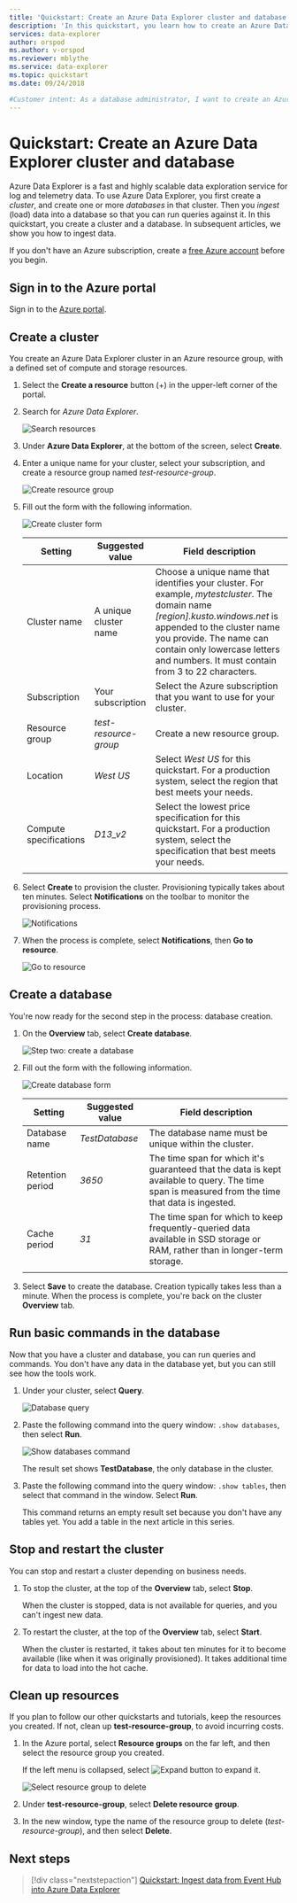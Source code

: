 ```yaml
---
title: 'Quickstart: Create an Azure Data Explorer cluster and database'
description: 'In this quickstart, you learn how to create an Azure Data Explorer cluster and database, and ingest (load) data.'
services: data-explorer
author: orspod
ms.author: v-orspod
ms.reviewer: mblythe
ms.service: data-explorer
ms.topic: quickstart
ms.date: 09/24/2018

#Customer intent: As a database administrator, I want to create an Azure Data Explorer cluster and database so that I can understand whether Azure Data Explorer is suitable for my analytics projects.
---
```


# Quickstart: Create an Azure Data Explorer cluster and database

Azure Data Explorer is a fast and highly scalable data exploration service for log and telemetry data. To use Azure Data Explorer, you first create a *cluster*, and create one or more *databases* in that cluster. Then you *ingest* (load) data into a database so that you can run queries against it. In this quickstart, you create a cluster and a database. In subsequent articles, we show you how to ingest data.

If you don't have an Azure subscription, create a [free Azure account](https://azure.microsoft.com/free/) before you begin.

## Sign in to the Azure portal

Sign in to the [Azure portal](https://portal.azure.com/).

## Create a cluster

You create an Azure Data Explorer cluster in an Azure resource group, with a defined set of compute and storage resources.

1. Select the **Create a resource** button (+) in the upper-left corner of the  portal.

1. Search for *Azure Data Explorer*.

   ![Search resources](media/create-cluster-database-portal/search-resources.png)

1. Under **Azure Data Explorer**, at the bottom of the screen, select **Create**.

1. Enter a unique name for your cluster, select your subscription, and create a resource group named *test-resource-group*.

    ![Create resource group](media/create-cluster-database-portal/create-resource-group.png)

1. Fill out the form with the following information.

   ![Create cluster form](media/create-cluster-database-portal/create-cluster-form.png)

    **Setting** | **Suggested value** | **Field description**
    |---|---|---|
    | Cluster name | A unique cluster name | Choose a unique name that identifies your cluster. For example, *mytestcluster*. The domain name *[region].kusto.windows.net* is appended to the cluster name you provide. The name can contain only lowercase letters and numbers. It must contain from 3 to 22 characters.
    | Subscription | Your subscription | Select the Azure subscription that you want to use for your cluster.|
    | Resource group | *test-resource-group* | Create a new resource group. |
    | Location | *West US* | Select *West US* for this quickstart. For a production system, select the region that best meets your needs.
    | Compute specifications | *D13_v2* | Select the lowest price specification for this quickstart. For a production system, select the specification that best meets your needs.
    | | |

1. Select **Create** to provision the cluster. Provisioning typically takes about ten minutes. Select **Notifications** on the toolbar to monitor the provisioning process.

    ![Notifications](media/create-cluster-database-portal/notifications.png)

1. When the process is complete, select **Notifications**, then **Go to resource**.

    ![Go to resource](media/create-cluster-database-portal/notification-resource.png)

## Create a database

You're now ready for the second step in the process: database creation.

1. On the **Overview** tab, select **Create database**.

    ![Step two: create a database](media/create-cluster-database-portal/database-creation.png)

1. Fill out the form with the following information.

    ![Create database form](media/create-cluster-database-portal/create-database.png)

    **Setting** | **Suggested value** | **Field description**
    |---|---|---|
    | Database name | *TestDatabase* | The database name must be unique within the cluster.
    | Retention period | *3650* | The time span for which it's guaranteed that the data is kept available to query. The time span is measured from the time that data is ingested.
    | Cache period | *31* | The time span for which to keep frequently-queried data available in SSD storage or RAM, rather than in longer-term storage.
    | | | |

1. Select **Save** to create the database. Creation typically takes less than a minute. When the process is complete, you're back on the cluster **Overview** tab.

## Run basic commands in the database

Now that you have a cluster and database, you can run queries and commands. You don't have any data in the database yet, but you can still see how the tools work.

1. Under your cluster, select **Query**.

    ![Database query](media/create-cluster-database-portal/query-database.png)

1. Paste the following command into the query window: `.show databases`, then select **Run**.

    ![Show databases command](media/create-cluster-database-portal/show-databases.png)

    The result set shows **TestDatabase**, the only database in the cluster.

1. Paste the following command into the query window: `.show tables`, then select that command in the window. Select **Run**.

    This command returns an empty result set because you don't have any tables yet. You add a table in the next article in this series.

## Stop and restart the cluster

You can stop and restart a cluster depending on business needs.

1. To stop the cluster, at the top of the **Overview** tab, select **Stop**.

    When the cluster is stopped, data is not available for queries, and you can't ingest new data.

1. To restart the cluster, at the top of the **Overview** tab, select **Start**.

    When the cluster is restarted, it takes about ten minutes for it to become available (like when it was originally provisioned). It takes additional time for data to load into the hot cache.  

## Clean up resources

If you plan to follow our other quickstarts and tutorials, keep the resources you created. If not, clean up **test-resource-group**, to avoid incurring costs.

1. In the Azure portal, select **Resource groups** on the far left, and then select the resource group you created.  

    If the left menu is collapsed, select ![Expand button](media/create-cluster-database-portal/expand.png) to expand it.

   ![Select resource group to delete](media/create-cluster-database-portal/delete-resources-select.png)

1. Under **test-resource-group**, select **Delete resource group**.

1. In the new window, type the name of the resource group to delete (*test-resource-group*), and then select **Delete**.

## Next steps

> [!div class="nextstepaction"]
> [Quickstart: Ingest data from Event Hub into Azure Data Explorer](ingest-data-event-hub.md)



